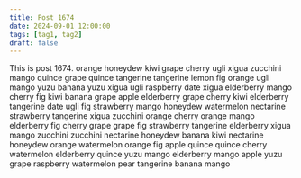 ```yaml
---
title: Post 1674
date: 2024-09-01 12:00:00
tags: [tag1, tag2]
draft: false
---
```

This is post 1674.
orange
honeydew
kiwi
grape
cherry
ugli
xigua
zucchini
mango
quince
grape
quince
tangerine
tangerine
lemon
fig
orange
ugli
mango
yuzu
banana
yuzu
xigua
ugli
raspberry
date
xigua
elderberry
mango
cherry
fig
kiwi
banana
grape
apple
elderberry
grape
cherry
kiwi
elderberry
tangerine
date
ugli
fig
strawberry
mango
honeydew
watermelon
nectarine
strawberry
tangerine
xigua
zucchini
orange
cherry
orange
mango
elderberry
fig
cherry
grape
grape
fig
strawberry
tangerine
elderberry
xigua
mango
zucchini
zucchini
nectarine
honeydew
banana
kiwi
nectarine
honeydew
orange
watermelon
orange
fig
apple
quince
quince
cherry
watermelon
elderberry
quince
yuzu
mango
elderberry
mango
apple
yuzu
grape
raspberry
watermelon
pear
tangerine
banana
mango
